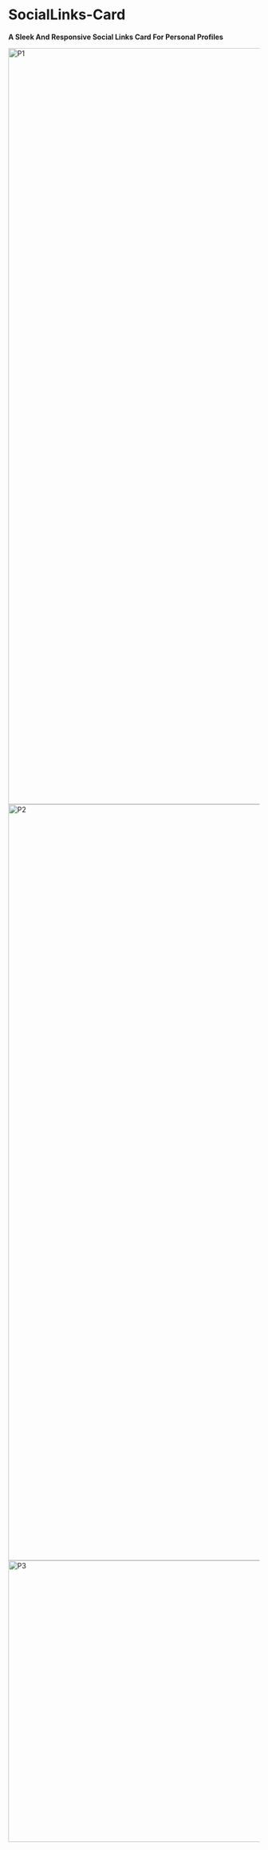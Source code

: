 # SocialLinks-Card
**A Sleek And Responsive Social Links Card For Personal Profiles**

<img width="1512" alt="P1" src="https://github.com/MobinFazli/SocialLinks-Card/assets/126828525/342f8edb-77ba-42a6-9ba6-f171bcd93576">

<img width="1512" alt="P2" src="https://github.com/MobinFazli/SocialLinks-Card/assets/126828525/541b356e-1ab1-4b0b-8a63-807b85e70e19">

<div style="display: flex; justify-content: center;">
  <img width="563" alt="P3" src="https://github.com/MobinFazli/SocialLinks-Card/assets/126828525/da174835-1e41-4a40-9cb7-669f12bc2e71">
</div>
